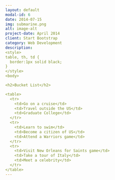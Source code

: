 ```yaml
---
layout: default
modal-id: 6
date: 2014-07-15
img: submarine.png
alt: image-alt
project-date: April 2014
client: Start Bootstrap
category: Web Development
description: 
<style>
table, th, td {
  border:1px solid black;
}
</style>
<body>

<h2>Bucket List</h2>

<table>
  <tr>
    <td>Go on a cruise</td>
    <td>Travel outside the US</td>
    <td>Graduate College</td>
  </tr>
  <tr>
    <td>Learn to swim</td>
    <td>Become a citizen of US</td>
    <td>Attend a Warriors game</td>
  </tr>
  <tr>
    <td>Visit New Orleans for Saints game</td>
    <td>Take a tour of Italy</td>
    <td>Meet a celebrity</td>
  </tr>
</table>
---
```

